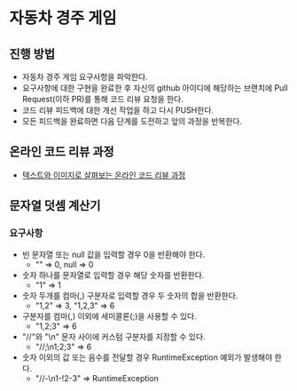 # 자동차 경주 게임
## 진행 방법
* 자동차 경주 게임 요구사항을 파악한다.
* 요구사항에 대한 구현을 완료한 후 자신의 github 아이디에 해당하는 브랜치에 Pull Request(이하 PR)를 통해 코드 리뷰 요청을 한다.
* 코드 리뷰 피드백에 대한 개선 작업을 하고 다시 PUSH한다.
* 모든 피드백을 완료하면 다음 단계를 도전하고 앞의 과정을 반복한다.

## 온라인 코드 리뷰 과정
* [텍스트와 이미지로 살펴보는 온라인 코드 리뷰 과정](https://github.com/next-step/nextstep-docs/tree/master/codereview)

## 문자열 덧셈 계산기
### 요구사항
- 빈 문자열 또는 null 값을 입력할 경우 0을 반환해야 한다.
    - "" => 0, null => 0
- 숫자 하나를 문자열로 입력할 경우 해당 숫자를 반환한다.
  - "1" => 1
- 숫자 두개를 컴마(,) 구분자로 입력할 경우 두 숫자의 합을 반환한다.
  - "1,2" => 3, "1,2,3" => 6
- 구분자를 컴마(,) 이외에 세미콜론(;)을 사용할 수 있다.
  - "1,2;3" => 6
- "//"와 "\n" 문자 사이에 커스텀 구분자를 지정할 수 있다.
  - "//;\n1;2;3" => 6
- 숫자 이외의 값 또는 음수를 전달할 경우 RuntimeException 예외가 발생해야 한다.
  - "//-\n1-!2-3" => RuntimeException